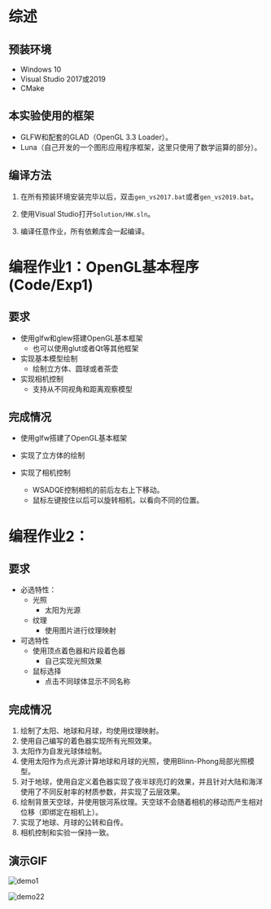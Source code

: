 # 综述

## 预装环境

* Windows 10
* Visual Studio 2017或2019
* CMake

## 本实验使用的框架

* GLFW和配套的GLAD（OpenGL 3.3 Loader）。
* Luna（自己开发的一个图形应用程序框架，这里只使用了数学运算的部分）。

## 编译方法

1. 在所有预装环境安装完毕以后，双击`gen_vs2017.bat`或者`gen_vs2019.bat`。

2. 使用Visual Studio打开`Solution/HW.sln`。

3. 编译任意作业，所有依赖库会一起编译。

# 编程作业1：OpenGL基本程序 (Code/Exp1)

## 要求

- 使用glfw和glew搭建OpenGL基本框架
  - 也可以使用glut或者Qt等其他框架
- 实现基本模型绘制
  - 绘制立方体、圆球或者茶壶
- 实现相机控制
  - 支持从不同视角和距离观察模型

## 完成情况

- 使用glfw搭建了OpenGL基本框架

- 实现了立方体的绘制

- 实现了相机控制

  - WSADQE控制相机的前后左右上下移动。
  - 鼠标左键按住以后可以旋转相机，以看向不同的位置。


# 编程作业2：

## 要求

- 必选特性：
  - 光照
    - 太阳为光源
  - 纹理
    - 使用图片进行纹理映射
- 可选特性
  - 使用顶点着色器和片段着色器
    - 自己实现光照效果
  - 鼠标选择
    - 点击不同球体显示不同名称

## 完成情况

1. 绘制了太阳、地球和月球，均使用纹理映射。
2. 使用自己编写的着色器实现所有光照效果。
3. 太阳作为自发光球体绘制。
4. 使用太阳作为点光源计算地球和月球的光照，使用Blinn-Phong局部光照模型。
5. 对于地球，使用自定义着色器实现了夜半球亮灯的效果，并且针对大陆和海洋使用了不同反射率的材质参数，并实现了云层效果。
6. 绘制背景天空球，并使用银河系纹理。天空球不会随着相机的移动而产生相对位移（即绑定在相机上）。
7. 实现了地球、月球的公转和自传。
8. 相机控制和实验一保持一致。

## 演示GIF

![demo1](./Res/demo21.gif)

![demo22](./Res/demo22.gif)